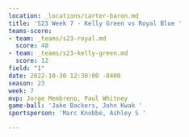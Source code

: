 ```yaml
---
location: _locations/carter-baron.md
title: 'S23 Week 7 - Kelly Green vs Royal Blue '
teams-score:
- team: _teams/s23-royal.md
  score: 40
- team: _teams/s23-kelly-green.md
  score: 12
field: "1"
date: 2022-10-30 12:30:00 -0400
season: 23
week: 7
mvp: Jorge Membreno, Paul Whitney
game-ball: 'Jake Backers, John Kwak '
sportsperson: 'Marc Knobbe, Ashley S '

---
```

